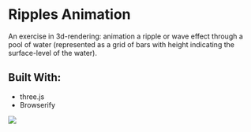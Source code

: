 # Ripples Animation
An exercise in 3d-rendering: animation a ripple or wave effect through a pool of water (represented as a grid of bars with height indicating the surface-level of the water).

## Built With:
- three.js
- Browserify


![](https://giphy.com/gifs/2A4bR8s4F2mix5dK48)
